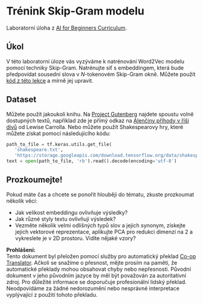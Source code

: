 <!--
CO_OP_TRANSLATOR_METADATA:
{
  "original_hash": "5130f01fdc5ebb83032b23d489027aac",
  "translation_date": "2025-08-25T21:57:58+00:00",
  "source_file": "lessons/5-NLP/15-LanguageModeling/lab/README.md",
  "language_code": "cs"
}
-->
# Trénink Skip-Gram modelu

Laboratorní úloha z [AI for Beginners Curriculum](https://github.com/microsoft/ai-for-beginners).

## Úkol

V této laboratorní úloze vás vyzýváme k natrénování Word2Vec modelu pomocí techniky Skip-Gram. Natrénujte síť s embeddingem, která bude předpovídat sousední slova v $N$-tokenovém Skip-Gram okně. Můžete použít [kód z této lekce](../../../../../../lessons/5-NLP/15-LanguageModeling/CBoW-TF.ipynb) a mírně jej upravit.

## Dataset

Můžete použít jakoukoli knihu. Na [Project Gutenberg](https://www.gutenberg.org/) najdete spoustu volně dostupných textů, například zde je přímý odkaz na [Alenčiny příhody v říši divů](https://www.gutenberg.org/files/11/11-0.txt) od Lewise Carrolla. Nebo můžete použít Shakespearovy hry, které můžete získat pomocí následujícího kódu:

```python
path_to_file = tf.keras.utils.get_file(
   'shakespeare.txt', 
   'https://storage.googleapis.com/download.tensorflow.org/data/shakespeare.txt')
text = open(path_to_file, 'rb').read().decode(encoding='utf-8')
```

## Prozkoumejte!

Pokud máte čas a chcete se ponořit hlouběji do tématu, zkuste prozkoumat několik věcí:

* Jak velikost embeddingu ovlivňuje výsledky?
* Jak různé styly textu ovlivňují výsledek?
* Vezměte několik velmi odlišných typů slov a jejich synonym, získejte jejich vektorové reprezentace, aplikujte PCA pro redukci dimenzí na 2 a vykreslete je v 2D prostoru. Vidíte nějaké vzory?

**Prohlášení:**  
Tento dokument byl přeložen pomocí služby pro automatický překlad [Co-op Translator](https://github.com/Azure/co-op-translator). Ačkoli se snažíme o přesnost, mějte prosím na paměti, že automatické překlady mohou obsahovat chyby nebo nepřesnosti. Původní dokument v jeho původním jazyce by měl být považován za autoritativní zdroj. Pro důležité informace se doporučuje profesionální lidský překlad. Neodpovídáme za žádné nedorozumění nebo nesprávné interpretace vyplývající z použití tohoto překladu.
